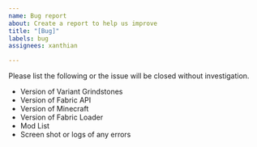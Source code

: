 ```yaml
---
name: Bug report
about: Create a report to help us improve
title: "[Bug]"
labels: bug
assignees: xanthian

---
```


Please list the following or the issue will be closed without investigation.

* Version of Variant Grindstones
* Version of Fabric API
* Version of Minecraft
* Version of Fabric Loader
* Mod List
* Screen shot or logs of any errors
